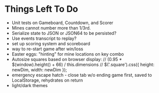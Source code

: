 # Things Left To Do

 - Unit tests on Gameboard, Countdown, and Scorer
 - Mines cannot number more than 1/3rd.
 - Serialize state to JSON or JSON64 to be persisted?
 - Use events transcript to replay?
 - set up scoring system and scoreboard
 - way to re-start game after win/loss
 - Easter eggs: "hinting" for mine locations on key combo
 - Autosize squares based on browser display:
    // (0.95 * $(window).height() + 66) / this.dimensions
    // $('.square').css({ height: newDim, width: newDim });
 - emergency escape hatch - close tab w/o ending game first, saved to LocalStorage, rehydrates on return
 - light/dark themes

